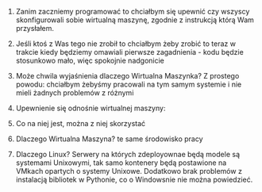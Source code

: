 1. Zanim zaczniemy programować to chciałbym się upewnić czy wszyscy skonfigurowali sobie wirtualną maszynę, zgodnie z instrukcją którą Wam przysłałem.
2. Jeśli ktoś z Was tego nie zrobił to chciałbym żeby zrobić to teraz w trakcie kiedy będziemy omawiali pierwsze zagadnienia - kodu będzie stosunkowo mało, więc spokojnie nadgonicie
3. Może chwila wyjaśnienia dlaczego Wirtualna Maszynka? Z prostego powodu: chciałbym żebyśmy pracowali na tym samym systemie i nie mieli żadnych problemów z różnymi 


4. Upewnienie się odnośnie wirtualnej maszyny:
5. Co na niej jest, można z niej skorzystać
6. Dlaczego Wirtualna Maszyna? te same środowisko pracy
7. Dlaczego Linux? Serwery na których zdeployownae będą modele są systemami Unixowymi, tak samo kontenery będą postawione na VMkach opartych o systemy Unixowe. Dodatkowo brak problemów z instalacją bibliotek w Pythonie, co o Windowsnie nie można powiedzieć.